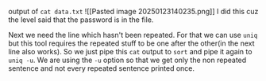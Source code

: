 output of `cat data.txt`
![[Pasted image 20250123140235.png]]
I did this cuz the level said that the password is in the file.

Next we need the line which hasn't been repeated. For that we can use
`uniq` but this tool requires the repeated stuff to be one after the 
other(in the next line also works). So we just pipe this `cat` output
to `sort` and pipe it again to `uniq -u`. We are using the `-u` option so
that we get only the non repeated sentence and not every repeated 
sentence printed once. 